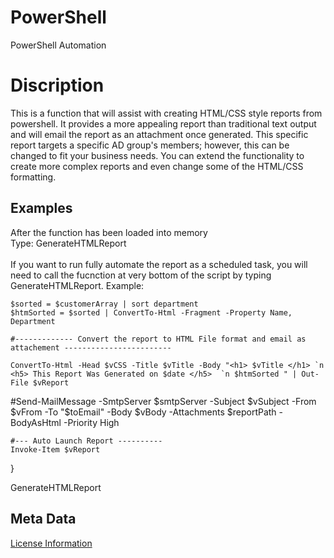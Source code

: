 # PowerShell
PowerShell Automation


<h1> Discription </h1>
<p> This is a function that will assist with creating HTML/CSS style reports from powershell. It provides a more appealing report than traditional text output and will email the report as an attachment once generated. This specific report targets a specific AD group's members; however, this can be changed to fit your business needs. You can extend the functionality to create more complex reports and even change some of the HTML/CSS formatting. 
 </p>

<h2> Examples </h2>
<p> After the function has been loaded into memory </br>
Type: GenerateHTMLReport <AD Group Name> </br> </br>
If you want to run fully automate the report as a scheduled task, you will need to call the fucnction at very bottom of the script by typing GenerateHTMLReport. Example: 

    $sorted = $customerArray | sort department
    $htmSorted = $sorted | ConvertTo-Html -Fragment -Property Name, Department 
    
    #------------- Convert the report to HTML File format and email as attachement ------------------------

    ConvertTo-Html -Head $vCSS -Title $vTitle -Body "<h1> $vTitle </h1> `n <h5> This Report Was Generated on $date </h5>  `n $htmSorted " | Out-File $vReport
   #Send-MailMessage -SmtpServer $smtpServer -Subject $vSubject -From $vFrom -To "$toEmail" -Body $vBody -Attachments $reportPath  -BodyAsHtml -Priority High
   
    #--- Auto Launch Report ----------
    Invoke-Item $vReport
 
}

GenerateHTMLReport

</p> 

<h2> Meta Data </h2>
<a href="https://github.com/DojCivil/PowerShell"> License Information </a>




